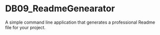 # DB09_ReadmeGenearator
A simple command line application that generates a professional Readme file for your project.
